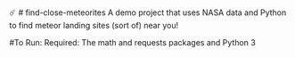 ☄️ # find-close-meteorites
A demo project that uses NASA data and Python to find meteor landing sites (sort of) near you! 

#To Run: 
Required: The math and requests packages and Python 3 

